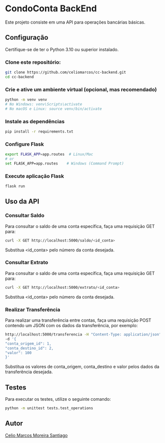 # CondoConta BackEnd

Este projeto consiste em uma API para operações bancárias básicas.

## Configuração

Certifique-se de ter o Python 3.10 ou superior instalado.

### Clone este repositório:

```bash
git clone https://github.com/celiomarcos/cc-backend.git
cd cc-backend
```

### Crie e ative um ambiente virtual (opcional, mas recomendado)

```bash
python -m venv venv
# No Windows: venv\Scripts\activate
# No macOS e Linux: source venv/bin/activate
```

### Instale as dependências

```bash
pip install -r requirements.txt
```

### Configure Flask

```bash
export FLASK_APP=app.routes  # Linux/Mac
# or
set FLASK_APP=app.routes    # Windows (Command Prompt)
```

### Execute aplicação Flask

```bash
flask run
```

## Uso da API

### Consultar Saldo

Para consultar o saldo de uma conta específica, faça uma requisição GET para:

```bash
curl -X GET http://localhost:5000/saldo/<id_conta>
```

Substitua <id_conta> pelo número da conta desejada.

### Consultar Extrato

Para consultar o saldo de uma conta específica, faça uma requisição GET para:

```bash
curl -X GET http://localhost:5000/extrato/<id_conta>
```

Substitua <id_conta> pelo número da conta desejada.

### Realizar Transferência

Para realizar uma transferência entre contas, faça uma requisição POST contendo um JSON com os dados da transferência, por exemplo:

```bash
http://localhost:5000/transferencia -H "Content-Type: application/json"
-d '{
"conta_origem_id": 1,
"conta_destino_id": 2,
"valor": 100
}'
```

Substitua os valores de conta_origem, conta_destino e valor pelos dados da transferência desejada.

## Testes

Para executar os testes, utilize o seguinte comando:

```bash
python -m unittest tests.test_operations
```

## Autor

[Celio Marcos Moreira Santiago](mailto:celiomarcos@gmail.com)
